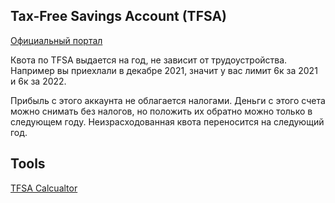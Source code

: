 ## Tax-Free Savings Account (TFSA)
[Официальный портал](https://www.canada.ca/en/revenue-agency/services/forms-publications/publications/rc4466/tax-free-savings-account-tfsa-guide-individuals.html)

Квота по TFSA выдается на год, не зависит от трудоустройства. Например вы приехлали в декабре 2021, значит у вас лимит 6к за 2021 и 6к за 2022.

Прибыль с этого аккаунта не облагается налогами.
Деньги с этого счета можно снимать без налогов, но положить их обратно можно только в следующем году. 
Неизрасходованная квота переносится на следующий год.


## Tools
[TFSA Calcualtor](https://www.wealthsimple.com/en-ca/tool/tfsa-calculator)